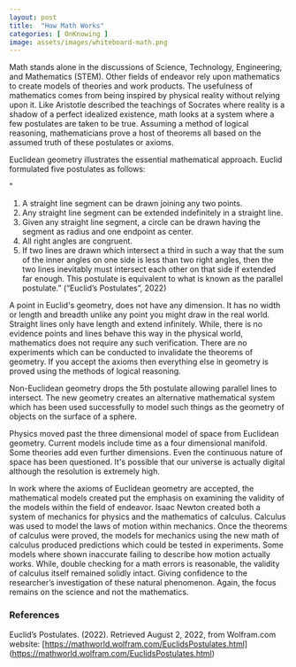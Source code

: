 ```yaml
---
layout: post
title:  "How Math Works"
categories: [ OnKnowing ]
image: assets/images/whiteboard-math.png
---
```

Math stands alone in the discussions of Science, Technology, Engineering, and Mathematics (STEM). 
Other fields of endeavor rely upon mathematics to create models of theories and work products. 
The usefulness of mathematics comes from being inspired by physical reality without relying upon it. 
Like Aristotle described the teachings of Socrates where reality is a shadow of a perfect idealized existence, 
math looks at a system where a few postulates are taken to be true. Assuming a method of logical reasoning, 
mathematicians prove a host of theorems all based on the assumed truth of these postulates or axioms. 

Euclidean geometry illustrates the essential mathematical approach. Euclid formulated five postulates as follows:

"
1. A straight line segment can be drawn joining any two points.
2. Any straight line segment can be extended indefinitely in a straight line.
3. Given any straight line segment, a circle can be drawn having the segment as radius and one endpoint as center.
4. All right angles are congruent.
5. If two lines are drawn which intersect a third in such a way that the sum of the inner angles on one side is less than two right angles, 
then the two lines inevitably must intersect each other on that side if extended far enough. 
This postulate is equivalent to what is known as the parallel postulate.” (“Euclid’s Postulates”, 2022)

A point in Euclid's geometry, does not have any dimension. It has no width or length and breadth unlike any point you might draw in the real world.
Straight lines only have length and extend infinitely. While, there is no evidence points and lines behave this way in the physical world, 
mathematics does not require any such verification. There are no experiments which can be conducted to invalidate the theorems of geometry. 
If you accept the axioms then everything else in geometry is proved using the methods of logical reasoning.

Non-Euclidean geometry drops the 5th postulate allowing parallel lines to intersect. 
The new geometry creates an alternative mathematical system which has been used successfully to model 
such things as the geometry of objects on the surface of a sphere. 

Physics moved past the three dimensional model of space from Euclidean geometry. Current models include time as a four dimensional manifold. 
Some theories add even further dimensions. Even the continuous nature of space has been questioned. 
It's possible that our universe is actually digital although the resolution is extremely high.

In work where the axioms of Euclidean geometry are accepted, the mathematical models created put the emphasis on examining 
the validity of the models within the field of endeavor.
Isaac Newton created both a system of mechanics for physics and the mathematics of calculus. 
Calculus was used to model the laws of motion within mechanics. Once the theorems of calculus were proved, the models for mechanics 
using the new math of calculus produced predictions which could be tested in experiments. Some models where shown 
inaccurate failing to describe  how motion actually works. While, double checking for a math errors is reasonable, 
the validity of calculus itself remained solidly intact. Giving confidence to the researcher’s investigation of these natural phenomenon. 
Again, the focus remains on the science and not the mathematics.

### References
Euclid’s Postulates. (2022). Retrieved August 2, 2022, from Wolfram.com website: [https://mathworld.wolfram.com/EuclidsPostulates.html] (https://mathworld.wolfram.com/EuclidsPostulates.html)